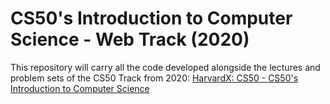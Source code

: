 # CS50's Introduction to Computer Science - Web Track (2020)
This repository will carry all the code developed alongside the lectures and problem sets of the CS50 Track from 2020: [HarvardX: CS50 - CS50's Introduction to Computer Science](https://courses.edx.org/courses/course-v1:HarvardX+CS50+X/course/)
